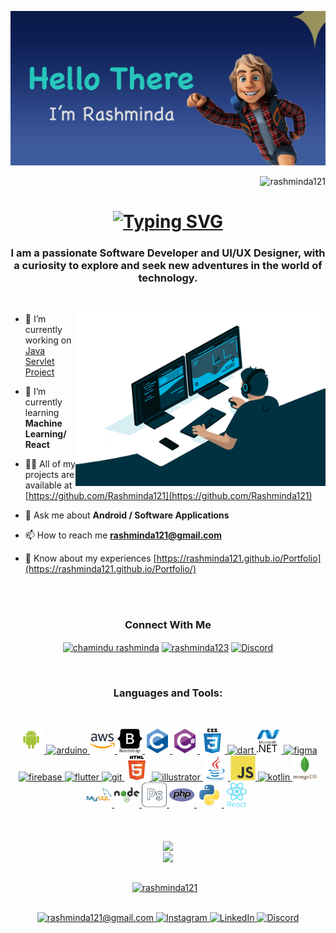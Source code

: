
![MasterHead](b.jpg)
<p align="right"> <img src="https://komarev.com/ghpvc/?username=rashminda121&label=Profile%20views&color=blueviolet&style=flat" alt="rashminda121" /> </p>

<h1 align="center"><a href="https://git.io/typing-svg"><img src="https://readme-typing-svg.demolab.com?font=Fira+Code&weight=700&size=30&pause=1000&color=AF51F8F6&center=true&vCenter=true&random=false&width=600&height=60&lines=Hi+%F0%9F%91%8B%2C++I'm+Jayamuni+Rashminda;Software+Engineer%2F+Developer;UI%2F+UX+Engineer;Full+Stack+Developer" alt="Typing SVG" /></a></h1>

<h3 align="center">I am a passionate Software Developer and UI/UX Designer, with a curiosity to explore and seek new adventures in the world of technology.</h3><br>
<img align="right" alt"Coding" width="400" height="290" src="pic1.gif">




- 🔭 I’m currently working on [Java Servlet Project](https://github.com/Rashminda121/ebook-app.git)

- 🌱 I’m currently learning **Machine Learning/ React**

- 👨‍💻 All of my projects are available at [https://github.com/Rashminda121](https://github.com/Rashminda121)

- 💬 Ask me about  **Android / Software Applications**

- 📫 How to reach me **rashminda121@gmail.com**

- 📄 Know about my experiences [https://rashminda121.github.io/Portfolio](https://rashminda121.github.io/Portfolio/)

</br></br>

<div align="center">
<h3 align="center">Connect With Me</h3>
<p align="center">
<a href="https://linkedin.com/in/chamindu rashminda" target="blank"><img align="center" src="https://raw.githubusercontent.com/rahuldkjain/github-profile-readme-generator/master/src/images/icons/Social/linked-in-alt.svg" alt="chamindu rashminda" height="30" width="40" /></a>
<a href="https://www.instagram.com/rashminda_jc" target="blank"><img align="center" src="https://raw.githubusercontent.com/rahuldkjain/github-profile-readme-generator/master/src/images/icons/Social/instagram.svg" alt="rashminda123" height="30" width="40" /></a>
<a href="https://discord.com/invite/cCRBM6BV" target="_blank">
  <img align="center" src="https://raw.githubusercontent.com/rahuldkjain/github-profile-readme-generator/master/src/images/icons/Social/discord.svg" alt="Discord" height="30" width="40" />
</a>

</p>
</div>
</br>
<div align="center">
  <h3 align="center">Languages and Tools:</h3>
</div></br>
<p align="center"> <a href="https://developer.android.com" target="_blank" rel="noreferrer"> <img src="https://raw.githubusercontent.com/devicons/devicon/master/icons/android/android-original-wordmark.svg" alt="android" width="40" height="40"/> </a> <a href="https://www.arduino.cc/" target="_blank" rel="noreferrer"> <img src="https://cdn.worldvectorlogo.com/logos/arduino-1.svg" alt="arduino" width="40" height="40"/> </a> <a href="https://aws.amazon.com" target="_blank" rel="noreferrer"> <img src="https://raw.githubusercontent.com/devicons/devicon/master/icons/amazonwebservices/amazonwebservices-original-wordmark.svg" alt="aws" width="40" height="40"/> </a> <a href="https://getbootstrap.com" target="_blank" rel="noreferrer"> <img src="https://raw.githubusercontent.com/devicons/devicon/master/icons/bootstrap/bootstrap-plain-wordmark.svg" alt="bootstrap" width="40" height="40"/> </a> <a href="https://www.cprogramming.com/" target="_blank" rel="noreferrer"> <img src="https://raw.githubusercontent.com/devicons/devicon/master/icons/c/c-original.svg" alt="c" width="40" height="40"/> </a> <a href="https://www.w3schools.com/cs/" target="_blank" rel="noreferrer"> <img src="https://raw.githubusercontent.com/devicons/devicon/master/icons/csharp/csharp-original.svg" alt="csharp" width="40" height="40"/> </a> <a href="https://www.w3schools.com/css/" target="_blank" rel="noreferrer"> <img src="https://raw.githubusercontent.com/devicons/devicon/master/icons/css3/css3-original-wordmark.svg" alt="css3" width="40" height="40"/> </a> <a href="https://dart.dev" target="_blank" rel="noreferrer"> <img src="https://www.vectorlogo.zone/logos/dartlang/dartlang-icon.svg" alt="dart" width="40" height="40"/> </a> <a href="https://dotnet.microsoft.com/" target="_blank" rel="noreferrer"> <img src="https://raw.githubusercontent.com/devicons/devicon/master/icons/dot-net/dot-net-original-wordmark.svg" alt="dotnet" width="40" height="40"/> </a> <a href="https://www.figma.com/" target="_blank" rel="noreferrer"> <img src="https://www.vectorlogo.zone/logos/figma/figma-icon.svg" alt="figma" width="40" height="40"/> </a> <a href="https://firebase.google.com/" target="_blank" rel="noreferrer"> <img src="https://www.vectorlogo.zone/logos/firebase/firebase-icon.svg" alt="firebase" width="40" height="40"/> </a> <a href="https://flutter.dev" target="_blank" rel="noreferrer"> <img src="https://www.vectorlogo.zone/logos/flutterio/flutterio-icon.svg" alt="flutter" width="40" height="40"/> </a> <a href="https://git-scm.com/" target="_blank" rel="noreferrer"> <img src="https://www.vectorlogo.zone/logos/git-scm/git-scm-icon.svg" alt="git" width="40" height="40"/> </a> <a href="https://www.w3.org/html/" target="_blank" rel="noreferrer"> <img src="https://raw.githubusercontent.com/devicons/devicon/master/icons/html5/html5-original-wordmark.svg" alt="html5" width="40" height="40"/> </a> <a href="https://www.adobe.com/in/products/illustrator.html" target="_blank" rel="noreferrer"> <img src="https://www.vectorlogo.zone/logos/adobe_illustrator/adobe_illustrator-icon.svg" alt="illustrator" width="40" height="40"/> </a> <a href="https://www.java.com" target="_blank" rel="noreferrer"> <img src="https://raw.githubusercontent.com/devicons/devicon/master/icons/java/java-original.svg" alt="java" width="40" height="40"/> </a> <a href="https://developer.mozilla.org/en-US/docs/Web/JavaScript" target="_blank" rel="noreferrer"> <img src="https://raw.githubusercontent.com/devicons/devicon/master/icons/javascript/javascript-original.svg" alt="javascript" width="40" height="40"/> </a> <a href="https://kotlinlang.org" target="_blank" rel="noreferrer"> <img src="https://www.vectorlogo.zone/logos/kotlinlang/kotlinlang-icon.svg" alt="kotlin" width="40" height="40"/> </a> <a href="https://www.mongodb.com/" target="_blank" rel="noreferrer"> <img src="https://raw.githubusercontent.com/devicons/devicon/master/icons/mongodb/mongodb-original-wordmark.svg" alt="mongodb" width="40" height="40"/> </a> <a href="https://www.mysql.com/" target="_blank" rel="noreferrer"> <img src="https://raw.githubusercontent.com/devicons/devicon/master/icons/mysql/mysql-original-wordmark.svg" alt="mysql" width="40" height="40"/> </a> <a href="https://nodejs.org" target="_blank" rel="noreferrer"> <img src="https://raw.githubusercontent.com/devicons/devicon/master/icons/nodejs/nodejs-original-wordmark.svg" alt="nodejs" width="40" height="40"/> </a> <a href="https://www.photoshop.com/en" target="_blank" rel="noreferrer"> <img src="https://raw.githubusercontent.com/devicons/devicon/master/icons/photoshop/photoshop-line.svg" alt="photoshop" width="40" height="40"/> </a> <a href="https://www.php.net" target="_blank" rel="noreferrer"> <img src="https://raw.githubusercontent.com/devicons/devicon/master/icons/php/php-original.svg" alt="php" width="40" height="40"/> </a> <a href="https://www.python.org" target="_blank" rel="noreferrer"> <img src="https://raw.githubusercontent.com/devicons/devicon/master/icons/python/python-original.svg" alt="python" width="40" height="40"/> </a> <a href="https://reactjs.org/" target="_blank" rel="noreferrer"> <img src="https://raw.githubusercontent.com/devicons/devicon/master/icons/react/react-original-wordmark.svg" alt="react" width="40" height="40"/> </a> </p><br><br>


<!--![rashminda121's Stats](https://github-readme-stats.vercel.app/api?username=rashminda121&theme=material-palenight&show_icons=true&hide_border=true&count_private=true)--> 

<div align="center">
<img src="https://github-readme-stats.vercel.app/api/top-langs/?username=rashminda121&theme=material-palenight&hide_border=true&include_all_commits=true&count_private=true&layout=compact" align="center" />
</div>
<div align="center">
 <img src="https://github-readme-streak-stats.herokuapp.com/?user=rashminda121&theme=material-palenight&hide_border=true" align="center" />
</div> </br>

<!--![rashminda121's Top Languages](https://github-readme-stats.vercel.app/api/top-langs/?username=rashminda121&theme=material-palenight&show_icons=true&hide_border=true&layout=compact)-->

<!--![rashminda121's Streak](https://github-readme-streak-stats.herokuapp.com/?user=rashminda121&theme=material-palenight&hide_border=true)-->

<p align="center"> <a href="https://github.com/ryo-ma/github-profile-trophy" align="center"><img src="https://github-profile-trophy.vercel.app/?username=rashminda121&theme=dark&row=1&column=5" alt="rashminda121" align="center" style="margin-right:10px;" /></a> </p><br>

<!--
<a href="mailto:rashminda121@gmail.com" align="center">![rashminda121@gmail.com](https://img.shields.io/badge/Gmail-D14836?style=for-the-badge&logo=gmail&logoColor=white)</a>
[![Instagram](https://img.shields.io/badge/Instagram-E4405F?style=for-the-badge&logo=instagram&logoColor=white)](https://www.instagram.com/rashminda_jc)
[![LinkedIn](https://img.shields.io/badge/LinkedIn-0077B5?style=for-the-badge&logo=linkedin&logoColor=white)](https://www.linkedin.com/in/chamindu-rashminda-42565828a/)
[![Discord](https://img.shields.io/badge/Discord-7289DA?style=for-the-badge&logo=discord&logoColor=white)](https://discord.com/invite/cCRBM6BV)  -->

<div align="center">
<a href="mailto:rashminda121@gmail.com">
  <img src="https://img.shields.io/badge/Gmail-D14836?style=for-the-badge&logo=gmail&logoColor=white" alt="rashminda121@gmail.com">
</a>
<a href="https://www.instagram.com/rashminda_jc">
  <img src="https://img.shields.io/badge/Instagram-E4405F?style=for-the-badge&logo=instagram&logoColor=white" alt="Instagram">
</a> 
<a href="https://www.linkedin.com/in/chamindu-rashminda-42565828a/">
  <img src="https://img.shields.io/badge/LinkedIn-0077B5?style=for-the-badge&logo=linkedin&logoColor=white" alt="LinkedIn">
</a>
<a href="https://discord.com/invite/cCRBM6BV">
  <img src="https://img.shields.io/badge/Discord-7289DA?style=for-the-badge&logo=discord&logoColor=white" alt="Discord">
</a>
</div>




